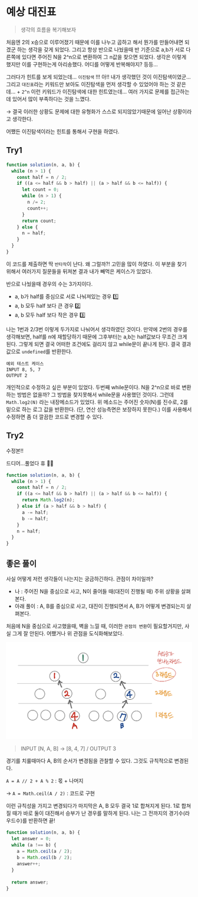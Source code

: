 # 예상 대진표

> 생각의 흐름을 복기해보자

처음엔 2의 x승으로 이루어졌기 때문에 이를 나누고 곱하고 해서 뭔가를 만들어내면 되겠군 하는 생각을 갖게 되었다. 그리고 항상 반으로 나눴을때 반 기준으로 a,b가 서로 다른쪽에 있다면 주어진 N을 2^n으로 변환하여 그 n값을 찾으면 되었다. 생각은 이렇게 했지만 이를 구현하는게 아리송했다. 어디를 어떻게 반복해야지? 등등...

그러다가 힌트를 보게 되었는데... `이진탐색` !!! 아!! 내가 생각했던 것이 이진탐색이였군... 그리고 `대진표`라는 키워드만 보아도 이진탐색을 먼저 생각할 수 있었어야 하는 것 같은데... + `2^n` 이런 키워드가 이진탐색에 대한 힌트였는데... 여러 가지로 문제를 접근하는데 있어서 많이 부족하다는 것을 느꼈다.

→ 결국 이러한 상황도 문제에 대한 유형화가 스스로 되지않았기때문에 일어난 상황이라고 생각한다.

어쨌든 이진탐색이라는 힌트를 통해서 구현을 하였다.

## Try1

```js
function solution(n, a, b) {
  while (n > 1) {
    const half = n / 2;
    if ((a <= half && b > half) || (a > half && b <= half)) {
      let count = 0;
      while (n > 1) {
        n /= 2;
        count++;
      }
      return count;
    } else {
      n = half;
    }
  }
}
```

이 코드를 제출하면 딱 `반타작`이 난다. 왜 그럴까?! 고민을 많이 하였다. 이 부분을 찾기 위해서 여러가지 질문들을 뒤져본 결과 내가 빼먹은 케이스가 있었다.

반으로 나눴을때 경우의 수는 3가지이다.

- a, b가 half를 중심으로 서로 나눠져있는 경우 1️⃣
- a, b 모두 half 보다 큰 경우 2️⃣
- a, b 모두 half 보다 작은 경우 3️⃣

나는 1번과 2/3번 이렇게 두가지로 나눠어서 생각하였던 것이다. 만약에 2번의 경우를 생각해보면, half를 n에 재할당하기 때문에 그후부터는 a,b는 half값보다 무조건 크게 된다. 그렇게 되면 결국 어떠한 조건에도 걸리지 않고 while문이 끝나게 된다. 결국 결과값으로 `undefined`를 반환한다.

```
예외 테스트 케이스
INPUT 8, 5, 7
OUTPUT 2
```

개인적으로 수정하고 싶은 부분이 있었다. 두번째 while문이다. N을 2^n으로 바로 변환하는 방법은 없을까? 그 방법을 찾지못해서 while문을 사용했던 것이다. 그런데 `Math.log2(N)` 라는 내장메소드가 있었다. 위 메소드는 주어진 숫자(N)를 진수로, 2를 밑으로 하는 로그 값을 반환한다. (단, 연산 성능측면은 보장하지 못한다.) 이를 사용해서 수정하면 좀 더 깔끔한 코드로 변경할 수 있다.

## Try2

수정본!!

드디어...풀었다 휴 🙏🏻

```js
function solution(n, a, b) {
  while (n > 1) {
    const half = n / 2;
    if ((a <= half && b > half) || (a > half && b <= half)) {
      return Math.log2(n);
    } else if (a > half && b > half) {
      a -= half;
      b -= half;
    }
    n = half;
  }
}
```

## 좋은 풀이

사실 어떻게 저런 생각들이 나는지는 궁금하긴하다. 관점이 차이일까?

- 나 : 주어진 N을 중심으로 사고, N이 줄어들 때(대진이 진행될 때) 주위 상황을 살펴본다.
- 아래 풀이 : A, B를 중심으로 사고, 대진이 진행되면서 A, B가 어떻게 변경되는지 살펴본다.

처음에 N을 중심으로 사고했을때, 벽을 느낄 때, 이러한 `관점의 변환`이 필요할거지만, 사실 그게 잘 안된다. 어쨌거나 위 관점을 도식화해보았다.

![perspective](/screenshots/pg200-24.jpeg)

> INPUT [N, A, B] → [8, 4, 7] / OUTPUT 3

경기를 치룰때마다 A, B의 순서가 변경됨을 관찰할 수 있다. 그것도 규칙적으로 변경된다.

`A = A // 2 + A % 2` : 몫 + 나머지

→ `A = Math.ceil(A / 2)` : 코드로 구현

이런 규칙성을 가지고 변경되다가 마지막은 A, B 모두 결국 1로 합쳐지게 된다. 1로 합쳐질 때가 바로 둘이 대진해서 승부가 난 경우를 말하게 된다. 나는 그 전까지의 경기수(라우드수)를 반환하면 끝!

```js
function solution(n, a, b) {
  let answer = 0;
  while (a !== b) {
    a = Math.ceil(a / 2);
    b = Math.ceil(b / 2);
    answer++;
  }

  return answer;
}
```
